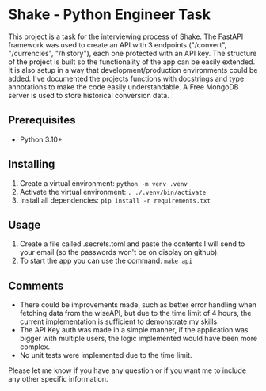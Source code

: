 # Shake - Python Engineer Task

This project is a task for the interviewing process of Shake. The FastAPI framework was used to create an API with 3 endpoints ("/convert", "/currencies", "/history"), each one protected with an API key. The structure of the project is built so the functionality of the app can be easily extended. It is also setup in a way that development/production environments could be added. I've documented the projects functions with docstrings and type annotations to make the code easily understandable. A Free MongoDB server is used to store historical conversion data.

## Prerequisites
- Python 3.10+

## Installing
1. Create a virtual environment: `python -m venv .venv`
2. Activate the virtual environment: `. ./.venv/bin/activate`
3. Install all dependencies: `pip install -r requirements.txt`

## Usage
1. Create a file called .secrets.toml and paste the contents I will send to your email (so the passwords won't be on display on github).
2. To start the app you can use the command: `make api`

## Comments
- There could be improvements made, such as better error handling when fetching data from the wiseAPI, but due to the time limit of 4 hours, the current implementation is sufficient to demonstrate my skills.
- The API Key auth was made in a simple manner, if the application was bigger with multiple users, the logic implemented would have been more complex.
- No unit tests were implemented due to the time limit.

Please let me know if you have any question or if you want me to include any other specific information.
